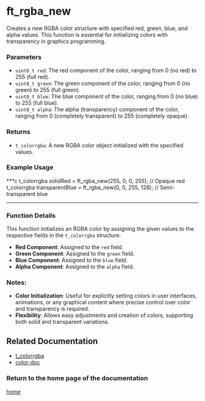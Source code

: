 # ft_rgba_new
Creates a new RGBA color structure with specified red, green, blue, and alpha values. This function is essential for initializing colors with transparency in graphics programming.

### Parameters
- `uint8_t red`: The red component of the color, ranging from 0 (no red) to 255 (full red).
- `uint8_t green`: The green component of the color, ranging from 0 (no green) to 255 (full green).
- `uint8_t blue`: The blue component of the color, ranging from 0 (no blue) to 255 (full blue).
- `uint8_t alpha`: The alpha (transparency) component of the color, ranging from 0 (completely transparent) to 255 (completely opaque).

### Returns
- `t_colorrgba`: A new RGBA color object initialized with the specified values.

### Example Usage
***c
t_colorrgba solidRed = ft_rgba_new(255, 0, 0, 255);  // Opaque red
t_colorrgba transparentBlue = ft_rgba_new(0, 0, 255, 128);  // Semi-transparent blue
***

### Function Details
This function initializes an RGBA color by assigning the given values to the respective fields in the `t_colorrgba` structure:
- **Red Component**: Assigned to the `red` field.
- **Green Component**: Assigned to the `green` field.
- **Blue Component**: Assigned to the `blue` field.
- **Alpha Component**: Assigned to the `alpha` field.

### Notes:
- **Color Initialization**: Useful for explicitly setting colors in user interfaces, animations, or any graphical content where precise control over color and transparency is required.
- **Flexibility**: Allows easy adjustments and creation of colors, supporting both solid and transparent variations.

## Related Documentation
- [t_colorrgba](./t_colorrgba.md)
- [color-doc](../color-doc.md)

### Return to the home page of the documentation
[home](../home.md)